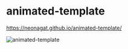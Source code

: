 # animated-template

https://neonagat.github.io/animated-template/

![animated-template](https://user-images.githubusercontent.com/73759315/158076608-569ecbc1-a087-4660-b602-a47a98c96a2b.png)
